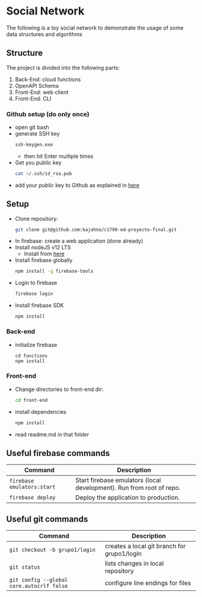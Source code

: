 # Social Network

The following is a toy social network to demonstrate the usage of some data structures and algorithms

## Structure

The project is divided into the following parts:

1. Back-End: cloud functions
2. OpenAPI Schema
3. Front-End: web client
4. Front-End: CLI 

### Github setup (do only once)

* open git bash
* generate SSH key 
    ```bash
    ssh-keygen.exe
    ```
    * then hit Enter multiple times
* Get you public key
    ```bash
    cat ~/.ssh/id_rsa.pub
    ```
* add your *public* key to Github as explained in [here](https://docs.github.com/en/authentication/connecting-to-github-with-ssh/adding-a-new-ssh-key-to-your-github-account)
## Setup
* Clone repository: 
    ```bash
    git clone git@github.com:kajahno/c1790-ed-proyecto-final.git
    ```
* In firebase: create a web application (done already)
* Install nodeJS v12 LTS
    * Install from [here](https://nodejs.org/download/release/latest-v12.x/node-v12.22.12-x64.msi)
* Install firebase globally 
    ```bash
    npm install -g firebase-tools
    ```
* Login to firebase 
    ```bash
    firebase login
    ```
* Install firebase SDK
    ```
    npm install
    ```

### Back-end

* initialize firebase
    ```
    cd functions
    npm install
    ```

### Front-end

* Change directories to front-end dir:
    ```bash
    cd front-end
    ```
* install dependencies
    ```bash
    npm install
    ```
* read readme.md in that folder

## Useful firebase commands

| Command | Description |
|-------- | ----------- |
|`firebase emulators:start` | Start firebase emulators (local development). Run from root of repo. |        
|`firebase deploy` | Deploy the application to production. |        

## Useful git commands

| Command | Description |
|-------- | ----------- |
|`git checkout -b grupo1/login` | creates a local git branch for grupo1/login |        
|`git status` | lists changes in local repository |        
| `git config --global core.autocrlf false` | configure line endings for files |

